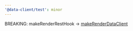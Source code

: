 ```yaml
---
'@data-client/test': minor
---
```


BREAKING: makeRenderRestHook -> [makeRenderDataClient](https://dataclient.io/docs/api/makeRenderDataClient)
